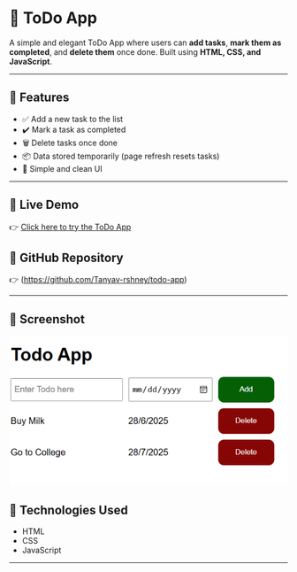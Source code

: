 # 📝 ToDo App

A simple and elegant ToDo App where users can **add tasks**, **mark them as completed**, and **delete them** once done. Built using **HTML, CSS, and JavaScript**.

---

## 📌 Features

- ✅ Add a new task to the list
- ✔️ Mark a task as completed
- 🗑️ Delete tasks once done
- 📦 Data stored temporarily (page refresh resets tasks)
- 🎨 Simple and clean UI

---

## 🚀 Live Demo

👉 [Click here to try the ToDo App](https://tanyav-rshney.github.io/todo-app/)

## 📁 GitHub Repository

👉 (https://github.com/Tanyav-rshney/todo-app)

---

## 📸 Screenshot

![ToDo App Screenshot](screenshot.png)


## 🔧 Technologies Used

- HTML
- CSS
- JavaScript

---

